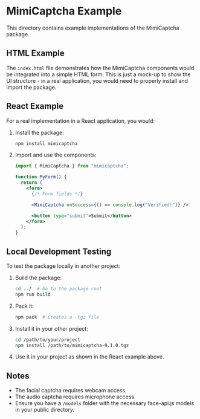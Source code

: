 # MimiCaptcha Example

This directory contains example implementations of the MimiCaptcha package.

## HTML Example

The `index.html` file demonstrates how the MimiCaptcha components would be integrated into a simple HTML form. This is just a mock-up to show the UI structure - in a real application, you would need to properly install and import the package.

## React Example

For a real implementation in a React application, you would:

1. Install the package:

   ```bash
   npm install mimicaptcha
   ```

2. Import and use the components:

   ```jsx
   import { MimiCaptcha } from "mimicaptcha";

   function MyForm() {
     return (
       <form>
         {/* Form fields */}

         <MimiCaptcha onSuccess={() => console.log("Verified!")} />

         <button type="submit">Submit</button>
       </form>
     );
   }
   ```

## Local Development Testing

To test the package locally in another project:

1. Build the package:

   ```bash
   cd ../  # Go to the package root
   npm run build
   ```

2. Pack it:

   ```bash
   npm pack  # Creates a .tgz file
   ```

3. Install it in your other project:

   ```bash
   cd /path/to/your/project
   npm install /path/to/mimicaptcha-0.1.0.tgz
   ```

4. Use it in your project as shown in the React example above.

## Notes

- The facial captcha requires webcam access.
- The audio captcha requires microphone access.
- Ensure you have a `/models` folder with the necessary face-api.js models in your public directory.
